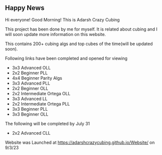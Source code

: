 ## Happy News

Hi everyone! Good Morning!
This is Adarsh Crazy Cubing

This project has been done by me for myself. It is related about cubing and I will soon update more information on this website.

This contains 200+ cubing algs and top cubes of the time(will be updated soon).

Following links have been completed and opened for viewing

* 3x3 Advanced OLL 
* 2x2 Beginner PLL
* 4x4 Beginner Parity Algs
* 3x3 Advanced PLL
* 2x2 Beginner OLL
* 2x2 Intermediate Ortega OLL
* 3x3 Advanced LL
* 2x2 Intermediate Ortega PLL
* 3x3 Beginner PLL
* 3x3 Beginner OLL

The following will be completed by July 31
* 2x2 Advanced CLL

Website was Launched at https://adarshcrazycubing.github.io/Website/ on 9/3/23

